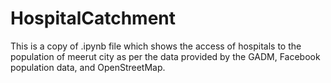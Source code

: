 # HospitalCatchment
This is a copy of .ipynb file which shows the access of hospitals to the population of meerut city as per the data provided by the GADM, Facebook population data, and OpenStreetMap.
